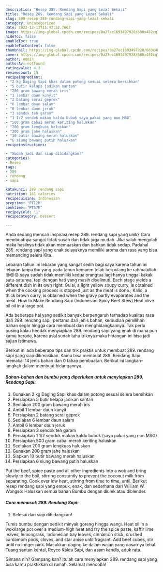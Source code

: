 ```yaml
---
description: "Resep 289. Rendang Sapi yang Lezat Sekali"
title: "Resep 289. Rendang Sapi yang Lezat Sekali"
slug: 599-resep-289-rendang-sapi-yang-lezat-sekali
category: Uncategorized
date: 2022-12-13T11:43:52.766Z
image: https://img-global.cpcdn.com/recipes/0a27ec1693497928/680x482cq70/289-rendang-sapi-foto-resep-utama.jpg
hideToc: false
enableToc: true
enableTocContent: false
thumbnail: https://img-global.cpcdn.com/recipes/0a27ec1693497928/680x482cq70/289-rendang-sapi-foto-resep-utama.jpg
cover: https://img-global.cpcdn.com/recipes/0a27ec1693497928/680x482cq70/289-rendang-sapi-foto-resep-utama.jpg
author: Admin
authorAv: notfound
ratingvalue: 4.3
reviewcount: 19
recipeingredient:
- "2 kg Daging Sapi khas dalam potong sesuai selera bersihkan"
- "5 butir kelapa jadikan santan"
- "200 gram bawang merah iris"
- "1 lembar daun kunyit"
- "2 batang serai geprek"
- "6 lembar daun salam"
- "6 lembar daun jeruk"
- "3 sendok teh garam"
- "1 1/2 sendok makan kaldu bubuk saya pakai yang non MSG"
- "500 gram cabai merah keriting haluskan"
- "200 gram lengkuas haluskan"
- "200 gram jahe haluskan"
- "10 butir bawang merah haluskan"
- "6 siung bawang putih haluskan"
recipeinstructions:

- "Sudah jadi dan siap dihidangkan!"
categories:
- Resep
tags:
- 289
- rendang
- sapi

katakunci: 289 rendang sapi 
nutrition: 161 calories
recipecuisine: Indonesian
preptime: "PT12M"
cooktime: "PT57M"
recipeyield: "1"
recipecategory: Dessert

---
```





Anda sedang mencari inspirasi resep 289. rendang sapi yang unik? Cara membuatnya sangat tidak susah dan tidak juga mudah. Jika salah mengolah maka hasilnya tidak akan memuaskan dan bahkan tidak sedap. Padahal 289. rendang sapi yang enak selayaknya memiliki aroma dan rasa yang bisa memancing selera Kita.





Lebaran tahun ini lebaran yang sangat sedih bagi saya karena tahun ini lebaran tanpa ibu yang pada tahun kemaren telah berpulang ke rahmatullah 😢😢😢 saya sudah tidak memiliki kedua orangtua lagi hanya tinggal kakak satu-satunya, tapi dengan hati yang masih diselimuti. Each stage yields a different dish in its own right: Gulai, a light yellow soupy curry, is obtained when the cooking process is stopped just as the meat is done.; Kalio, a thick brown curry, is obtained when the gravy partly evaporates and the meat. How to Make Rendang Sapi (Indonesian Spicy Beef Stew) Heat olive oil oil in a large pot.

Ada beberapa hal yang sedikit banyak berpengaruh terhadap kualitas rasa dari 289. rendang sapi, pertama dari jenis bahan, kemudian pemilihan bahan segar hingga cara membuat dan menghidangkannya. Tak perlu pusing kalau hendak menyiapkan 289. rendang sapi yang enak di mana pun kamu berada, karena asal sudah tahu triknya maka hidangan ini bisa jadi sajian istimewa.






Berikut ini ada beberapa tips dan trik praktis untuk membuat 289. rendang sapi yang siap dikreasikan. Kamu bisa membuat 289. Rendang Sapi memakai 14 jenis bahan dan 0 tahap pembuatan. Berikut ini langkah-langkah dalam membuat hidangannya.

<!--inarticleads1-->

##### Bahan-bahan dan bumbu yang diperlukan untuk menyiapkan 289. Rendang Sapi:

1. Gunakan 2 kg Daging Sapi khas dalam potong sesuai selera bersihkan
1. Persiapkan 5 butir kelapa jadikan santan
1. Sediakan 200 gram bawang merah iris
1. Ambil 1 lembar daun kunyit
1. Persiapkan 2 batang serai geprek
1. Sediakan 6 lembar daun salam
1. Ambil 6 lembar daun jeruk
1. Persiapkan 3 sendok teh garam
1. Persiapkan 1 1/2 sendok makan kaldu bubuk (saya pakai yang non MSG)
1. Persiapkan 500 gram cabai merah keriting haluskan
1. Sediakan 200 gram lengkuas haluskan
1. Gunakan 200 gram jahe haluskan
1. Siapkan 10 butir bawang merah haluskan
1. Persiapkan 6 siung bawang putih haluskan


Put the beef, spice paste and all other ingredients into a wok and bring slowly to the boil, stirring constantly to prevent the coconut milk from separating. Cook over low heat, stirring from time to time, until. Berikut resep rendang sapi yang empuk, enak, dan sederhana dari William W. Wongso: Haluskan semua bahan Bumbu dengan diulek atau diblender. 

<!--inarticleads2-->

##### Cara memasak 289. Rendang Sapi:


1. Selesai dan siap dihidangkan!

Tumis bumbu dengan sedikit minyak goreng hingga wangi. Heat oil in a wok/large pot over a medium-high heat and fry the spice paste, kaffir lime leaves, lemongrass, Indonesian bay leaves, cinnamon stick, crushed cardamom pods, cloves, and star anise until fragrant. Add beef cubes, stir until no longer pink. Masukkan daging ke dalam wajan yang dasarnya tebal. Tuang santan kental, Royco Kaldu Sapi, dan asam kandis, aduk rata. 

Gimana nih? Gampang kan? Itulah cara menyiapkan 289. rendang sapi yang bisa kamu praktikkan di rumah. Selamat mencoba!
